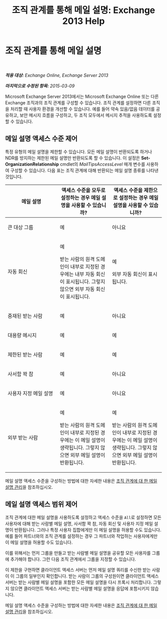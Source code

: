 ﻿---
title: '조직 관계를 통해 메일 설명: Exchange 2013 Help'
TOCTitle: 조직 관계를 통해 메일 설명
ms:assetid: 1784256f-abe1-4503-b8c4-26d544b73452
ms:mtpsurl: https://technet.microsoft.com/ko-kr/library/JJ670165(v=EXCHG.150)
ms:contentKeyID: 50482563
ms.date: 05/22/2018
mtps_version: v=EXCHG.150
ms.translationtype: MT
---

# 조직 관계를 통해 메일 설명

 

_**적용 대상:** Exchange Online, Exchange Server 2013_

_**마지막으로 수정된 항목:** 2015-03-09_

Microsoft Exchange Server 2013에서는 Microsoft Exchange Online 또는 다른 Exchange 조직과의 조직 관계를 구성할 수 있습니다. 조직 관계를 설정하면 다른 조직을 처리할 때 사용자 환경을 개선할 수 있습니다. 예를 들어 약속 있음/없음 데이터를 공유하고, 보안 메시지 흐름을 구성하고, 두 조직 모두에서 메시지 추적을 사용하도록 설정할 수 있습니다.

## 메일 설명 액세스 수준 제어

특정 유형의 메일 설명을 제한할 수 있습니다. 모든 메일 설명이 반환되도록 하거나 NDR를 방지하는 제한된 메일 설명만 반환되도록 할 수 있습니다. 이 설정은 **Set-OrganizationRelationship** cmdlet의 *MailTipsAccessLevel* 매개 변수를 사용하여 구성할 수 있습니다. 다음 표는 조직 관계에 대해 반환되는 메일 설명 종류를 나타낸 것입니다.


<table>
<colgroup>
<col style="width: 33%" />
<col style="width: 33%" />
<col style="width: 33%" />
</colgroup>
<thead>
<tr class="header">
<th>메일 설명</th>
<th>액세스 수준을 모두로 설정하는 경우 메일 설명을 사용할 수 있습니까?</th>
<th>액세스 수준을 제한으로 설정하는 경우 메일 설명을 사용할 수 있습니까?</th>
</tr>
</thead>
<tbody>
<tr class="odd">
<td><p>큰 대상 그룹</p></td>
<td><p>예</p></td>
<td><p>아니요</p></td>
</tr>
<tr class="even">
<td><p>자동 회신</p></td>
<td><p>예</p>
<p>받는 사람의 원격 도메인이 내부로 지정된 경우에는 내부 자동 회신이 표시됩니다. 그렇지 않으면 외부 자동 회신이 표시됩니다.</p></td>
<td><p>예</p>
<p>외부 자동 회신이 표시됩니다.</p></td>
</tr>
<tr class="odd">
<td><p>중재된 받는 사람</p></td>
<td><p>예</p></td>
<td><p>아니요</p></td>
</tr>
<tr class="even">
<td><p>대용량 메시지</p></td>
<td><p>예</p></td>
<td><p>예</p></td>
</tr>
<tr class="odd">
<td><p>제한된 받는 사람</p></td>
<td><p>예</p></td>
<td><p>예</p></td>
</tr>
<tr class="even">
<td><p>사서함 꽉 참</p></td>
<td><p>예</p></td>
<td><p>아니요</p></td>
</tr>
<tr class="odd">
<td><p>사용자 지정 메일 설명</p></td>
<td><p>예</p></td>
<td><p>아니요</p></td>
</tr>
<tr class="even">
<td><p>외부 받는 사람</p></td>
<td><p>예</p>
<p>받는 사람의 원격 도메인이 내부로 지정된 경우에는 이 메일 설명이 생략됩니다. 그렇지 않으면 외부 메일 설명이 반환됩니다.</p></td>
<td><p>예</p>
<p>받는 사람의 원격 도메인이 내부로 지정된 경우에는 이 메일 설명이 생략됩니다. 그렇지 않으면 외부 메일 설명이 반환됩니다.</p></td>
</tr>
</tbody>
</table>


메일 설명 액세스 수준을 구성하는 방법에 대한 자세한 내용은 [조직 관계에 대 한 메일 설명 관리](manage-mailtips-for-organization-relationships-exchange-2013-help.md)을 참조하십시오.

## 메일 설명 액세스 범위 제어

조직 관계에 대한 메일 설명을 사용하도록 설정하고 액세스 수준을 `All`로 설정하면 모든 사용자에 대해 받는 사람별 메일 설명, 사서함 꽉 참, 자동 회신 및 사용자 지정 메일 설명이 반환됩니다. 그러나 특정 사용자 집합에게만 이 메일 설명을 허용할 수도 있습니다. 예를 들어 파트너와의 조직 관계를 설정하는 경우 그 파트너와 작업하는 사용자에게만 이 메일 설명을 허용할 수도 있습니다.

이를 위해서는 먼저 그룹을 만들고 받는 사람별 메일 설명을 공유할 모든 사용자를 그룹에 추가해야 합니다. 그런 다음 조직 관계에서 그룹을 지정할 수 있습니다.

이 제한을 구현하면 클라이언트 액세스 서버는 먼저 메일 설명 쿼리를 수신한 받는 사람이 이 그룹의 일부인지 확인합니다. 받는 사람이 그룹의 구성원이면 클라이언트 액세스 서버는 받는 사람별 메일 설명을 포함한 모든 메일 설명을 다시 프록시 처리합니다. 그렇지 않으면 클라이언트 액세스 서버는 받는 사람별 메일 설명을 응답에 포함시키지 않습니다.

메일 설명 액세스 수준을 구성하는 방법에 대한 자세한 내용은 [조직 관계에 대 한 메일 설명 관리](manage-mailtips-for-organization-relationships-exchange-2013-help.md)을 참조하십시오.

